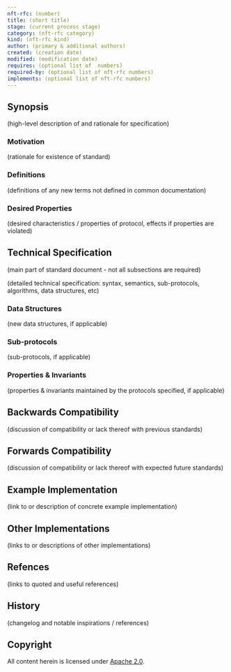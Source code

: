 ```yaml
---
nft-rfc: (number)
title: (short title)
stage: (current process stage)
category: (nft-rfc category)
kind: (nft-rfc kind)
author: (primary & additional authors)
created: (creation date)
modified: (modification date)
requires: (optional list of  numbers)
required-by: (optional list of nft-rfc numbers)
implements: (optional list of nft-rfc numbers)
---
```


## Synopsis

(high-level description of and rationale for specification)

### Motivation

(rationale for existence of standard)

### Definitions

(definitions of any new terms not defined in common documentation)

### Desired Properties

(desired characteristics / properties of protocol, effects if properties are violated)

## Technical Specification

(main part of standard document - not all subsections are required)

(detailed technical specification: syntax, semantics, sub-protocols, algorithms, data structures, etc)

### Data Structures

(new data structures, if applicable)

### Sub-protocols

(sub-protocols, if applicable)

### Properties & Invariants

(properties & invariants maintained by the protocols specified, if applicable)

## Backwards Compatibility

(discussion of compatibility or lack thereof with previous standards)

## Forwards Compatibility

(discussion of compatibility or lack thereof with expected future standards)

## Example Implementation

(link to or description of concrete example implementation)

## Other Implementations

(links to or descriptions of other implementations)

## Refences

(links to quoted and useful references)

## History

(changelog and notable inspirations / references)

## Copyright

All content herein is licensed under [Apache 2.0](https://www.apache.org/licenses/LICENSE-2.0).
